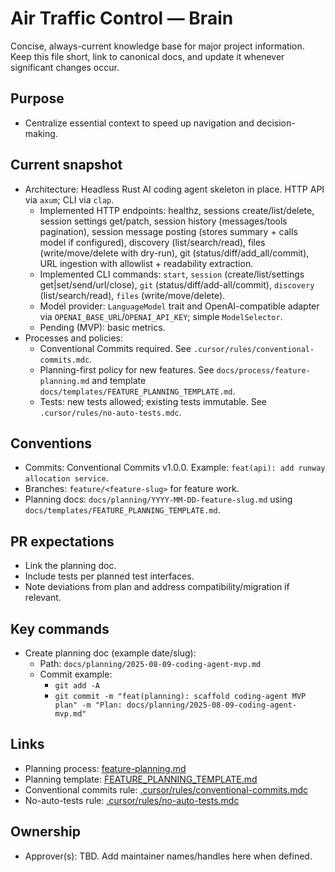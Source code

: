 # Air Traffic Control — Brain

Concise, always-current knowledge base for major project information. Keep this file short, link to canonical docs, and update it whenever significant changes occur.

## Purpose
- Centralize essential context to speed up navigation and decision-making.

## Current snapshot

- Architecture: Headless Rust AI coding agent skeleton in place. HTTP API via `axum`; CLI via `clap`.
  - Implemented HTTP endpoints: healthz, sessions create/list/delete, session settings get/patch, session history (messages/tools pagination), session message posting (stores summary + calls model if configured), discovery (list/search/read), files (write/move/delete with dry-run), git (status/diff/add_all/commit), URL ingestion with allowlist + readability extraction.
  - Implemented CLI commands: `start`, `session` (create/list/settings get|set/send/url/close), `git` (status/diff/add-all/commit), `discovery` (list/search/read), `files` (write/move/delete).
  - Model provider: `LanguageModel` trait and OpenAI-compatible adapter via `OPENAI_BASE_URL`/`OPENAI_API_KEY`; simple `ModelSelector`.
  - Pending (MVP): basic metrics.
- Processes and policies:
  - Conventional Commits required. See `.cursor/rules/conventional-commits.mdc`.
  - Planning-first policy for new features. See `docs/process/feature-planning.md` and template `docs/templates/FEATURE_PLANNING_TEMPLATE.md`.
  - Tests: new tests allowed; existing tests immutable. See `.cursor/rules/no-auto-tests.mdc`.

## Conventions

- Commits: Conventional Commits v1.0.0. Example: `feat(api): add runway allocation service`.
- Branches: `feature/<feature-slug>` for feature work.
- Planning docs: `docs/planning/YYYY-MM-DD-feature-slug.md` using `docs/templates/FEATURE_PLANNING_TEMPLATE.md`.

## PR expectations

- Link the planning doc.
- Include tests per planned test interfaces.
- Note deviations from plan and address compatibility/migration if relevant.

## Key commands

- Create planning doc (example date/slug):
  - Path: `docs/planning/2025-08-09-coding-agent-mvp.md`
  - Commit example:
    - `git add -A`
    - `git commit -m "feat(planning): scaffold coding-agent MVP plan" -m "Plan: docs/planning/2025-08-09-coding-agent-mvp.md"`

## Links

- Planning process: [feature-planning.md](mdc:docs/process/feature-planning.md)
- Planning template: [FEATURE_PLANNING_TEMPLATE.md](mdc:docs/templates/FEATURE_PLANNING_TEMPLATE.md)
- Conventional commits rule: [.cursor/rules/conventional-commits.mdc](mdc:.cursor/rules/conventional-commits.mdc)
- No-auto-tests rule: [.cursor/rules/no-auto-tests.mdc](mdc:.cursor/rules/no-auto-tests.mdc)

## Ownership

- Approver(s): TBD. Add maintainer names/handles here when defined.


